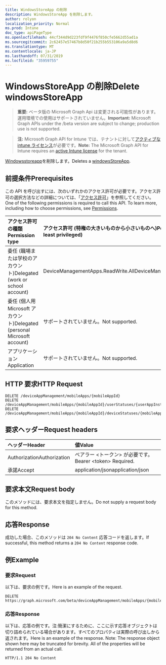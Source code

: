 ```yaml
---
title: WindowsStoreApp の削除
description: WindowsStoreApp を削除します。
author: rolyon
localization_priority: Normal
ms.prod: Intune
doc_type: apiPageType
ms.openlocfilehash: 44cf344d9d223fdf9f4476f850cfe5662d55ad1a
ms.sourcegitcommit: 2c62457e57467b8d50f21b255b553106a9a5d8d6
ms.translationtype: MT
ms.contentlocale: ja-JP
ms.lasthandoff: 07/31/2019
ms.locfileid: "35959755"
---
```

# <a name="delete-windowsstoreapp"></a><span data-ttu-id="7648f-103">WindowsStoreApp の削除</span><span class="sxs-lookup"><span data-stu-id="7648f-103">Delete windowsStoreApp</span></span>

> <span data-ttu-id="7648f-104">**重要:** ベータ版の Microsoft Graph Api は変更される可能性があります。運用環境での使用はサポートされていません。</span><span class="sxs-lookup"><span data-stu-id="7648f-104">**Important:** Microsoft Graph APIs under the /beta version are subject to change; production use is not supported.</span></span>

> <span data-ttu-id="7648f-105">**注:** Microsoft Graph API for Intune では、テナントに対して[アクティブな intune ライセンス](https://go.microsoft.com/fwlink/?linkid=839381)が必要です。</span><span class="sxs-lookup"><span data-stu-id="7648f-105">**Note:** The Microsoft Graph API for Intune requires an [active Intune license](https://go.microsoft.com/fwlink/?linkid=839381) for the tenant.</span></span>

<span data-ttu-id="7648f-106">[Windowsstoreapp](../resources/intune-apps-windowsstoreapp.md)を削除します。</span><span class="sxs-lookup"><span data-stu-id="7648f-106">Deletes a [windowsStoreApp](../resources/intune-apps-windowsstoreapp.md).</span></span>

## <a name="prerequisites"></a><span data-ttu-id="7648f-107">前提条件</span><span class="sxs-lookup"><span data-stu-id="7648f-107">Prerequisites</span></span>
<span data-ttu-id="7648f-p101">この API を呼び出すには、次のいずれかのアクセス許可が必要です。アクセス許可の選択方法などの詳細については、「[アクセス許可](/graph/permissions-reference)」を参照してください。</span><span class="sxs-lookup"><span data-stu-id="7648f-p101">One of the following permissions is required to call this API. To learn more, including how to choose permissions, see [Permissions](/graph/permissions-reference).</span></span>

|<span data-ttu-id="7648f-110">アクセス許可の種類</span><span class="sxs-lookup"><span data-stu-id="7648f-110">Permission type</span></span>|<span data-ttu-id="7648f-111">アクセス許可 (特権の大きいものから小さいものへ)</span><span class="sxs-lookup"><span data-stu-id="7648f-111">Permissions (from most to least privileged)</span></span>|
|:---|:---|
|<span data-ttu-id="7648f-112">委任 (職場または学校のアカウント)</span><span class="sxs-lookup"><span data-stu-id="7648f-112">Delegated (work or school account)</span></span>|<span data-ttu-id="7648f-113">DeviceManagementApps.ReadWrite.All</span><span class="sxs-lookup"><span data-stu-id="7648f-113">DeviceManagementApps.ReadWrite.All</span></span>|
|<span data-ttu-id="7648f-114">委任 (個人用 Microsoft アカウント)</span><span class="sxs-lookup"><span data-stu-id="7648f-114">Delegated (personal Microsoft account)</span></span>|<span data-ttu-id="7648f-115">サポートされていません。</span><span class="sxs-lookup"><span data-stu-id="7648f-115">Not supported.</span></span>|
|<span data-ttu-id="7648f-116">アプリケーション</span><span class="sxs-lookup"><span data-stu-id="7648f-116">Application</span></span>|<span data-ttu-id="7648f-117">サポートされていません。</span><span class="sxs-lookup"><span data-stu-id="7648f-117">Not supported.</span></span>|

## <a name="http-request"></a><span data-ttu-id="7648f-118">HTTP 要求</span><span class="sxs-lookup"><span data-stu-id="7648f-118">HTTP Request</span></span>
<!-- {
  "blockType": "ignored"
}
-->
``` http
DELETE /deviceAppManagement/mobileApps/{mobileAppId}
DELETE /deviceAppManagement/mobileApps/{mobileAppId}/userStatuses/{userAppInstallStatusId}/app
DELETE /deviceAppManagement/mobileApps/{mobileAppId}/deviceStatuses/{mobileAppInstallStatusId}/app
```

## <a name="request-headers"></a><span data-ttu-id="7648f-119">要求ヘッダー</span><span class="sxs-lookup"><span data-stu-id="7648f-119">Request headers</span></span>
|<span data-ttu-id="7648f-120">ヘッダー</span><span class="sxs-lookup"><span data-stu-id="7648f-120">Header</span></span>|<span data-ttu-id="7648f-121">値</span><span class="sxs-lookup"><span data-stu-id="7648f-121">Value</span></span>|
|:---|:---|
|<span data-ttu-id="7648f-122">Authorization</span><span class="sxs-lookup"><span data-stu-id="7648f-122">Authorization</span></span>|<span data-ttu-id="7648f-123">ベアラー &lt;トークン&gt; が必要です。</span><span class="sxs-lookup"><span data-stu-id="7648f-123">Bearer &lt;token&gt; Required.</span></span>|
|<span data-ttu-id="7648f-124">承諾</span><span class="sxs-lookup"><span data-stu-id="7648f-124">Accept</span></span>|<span data-ttu-id="7648f-125">application/json</span><span class="sxs-lookup"><span data-stu-id="7648f-125">application/json</span></span>|

## <a name="request-body"></a><span data-ttu-id="7648f-126">要求本文</span><span class="sxs-lookup"><span data-stu-id="7648f-126">Request body</span></span>
<span data-ttu-id="7648f-127">このメソッドには、要求本文を指定しません。</span><span class="sxs-lookup"><span data-stu-id="7648f-127">Do not supply a request body for this method.</span></span>

## <a name="response"></a><span data-ttu-id="7648f-128">応答</span><span class="sxs-lookup"><span data-stu-id="7648f-128">Response</span></span>
<span data-ttu-id="7648f-129">成功した場合、このメソッドは `204 No Content` 応答コードを返します。</span><span class="sxs-lookup"><span data-stu-id="7648f-129">If successful, this method returns a `204 No Content` response code.</span></span>

## <a name="example"></a><span data-ttu-id="7648f-130">例</span><span class="sxs-lookup"><span data-stu-id="7648f-130">Example</span></span>

### <a name="request"></a><span data-ttu-id="7648f-131">要求</span><span class="sxs-lookup"><span data-stu-id="7648f-131">Request</span></span>
<span data-ttu-id="7648f-132">以下は、要求の例です。</span><span class="sxs-lookup"><span data-stu-id="7648f-132">Here is an example of the request.</span></span>
``` http
DELETE https://graph.microsoft.com/beta/deviceAppManagement/mobileApps/{mobileAppId}
```

### <a name="response"></a><span data-ttu-id="7648f-133">応答</span><span class="sxs-lookup"><span data-stu-id="7648f-133">Response</span></span>
<span data-ttu-id="7648f-p102">以下は、応答の例です。注:簡潔にするために、ここに示す応答オブジェクトは切り詰められている場合があります。すべてのプロパティは実際の呼び出しから返されます。</span><span class="sxs-lookup"><span data-stu-id="7648f-p102">Here is an example of the response. Note: The response object shown here may be truncated for brevity. All of the properties will be returned from an actual call.</span></span>
``` http
HTTP/1.1 204 No Content
```





